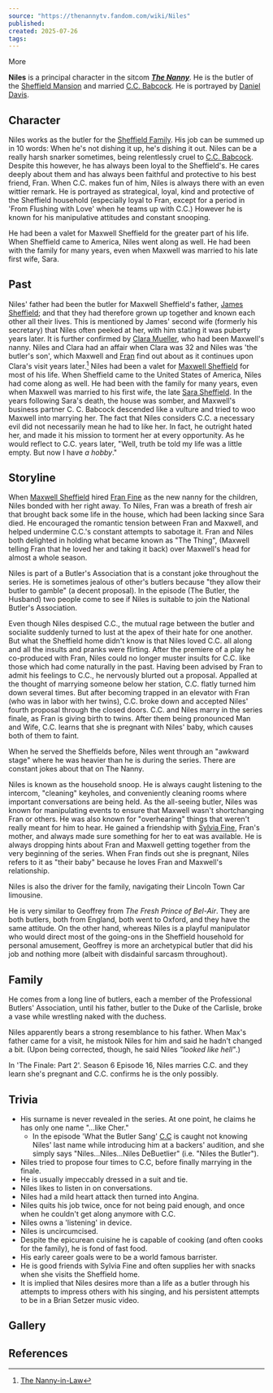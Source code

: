 ```yaml
---
source: "https://thenannytv.fandom.com/wiki/Niles"
published:
created: 2025-07-26
tags:
---
```

More

**Niles** is a principal character in the sitcom ***[The Nanny](https://thenannytv.fandom.com/wiki/The_Nanny "The Nanny")***. He is the butler of the [Sheffield Mansion](https://thenannytv.fandom.com/wiki/Sheffield_Mansion "Sheffield Mansion") and married [C.C. Babcock](https://thenannytv.fandom.com/wiki/C.C._Babcock "C.C. Babcock"). He is portrayed by [Daniel Davis](https://thenannytv.fandom.com/wiki/Daniel_Davis "Daniel Davis").

## Character

Niles works as the butler for the [Sheffield Family](https://thenannytv.fandom.com/wiki/Category:Sheffields "Category:Sheffields"). His job can be summed up in 10 words: When he's not dishing it up, he's dishing it out. Niles can be a really harsh snarker sometimes, being relentlessly cruel to [C.C. Babcock](https://thenannytv.fandom.com/wiki/C.C._Babcock "C.C. Babcock"). Despite this however, he has always been loyal to the Sheffield's. He cares deeply about them and has always been faithful and protective to his best friend, Fran. When C.C. makes fun of him, Niles is always there with an even wittier remark. He is portrayed as strategical, loyal, kind and protective of the Sheffield household (especially loyal to Fran, except for a period in 'From Flushing with Love' when he teams up with C.C.) However he is known for his manipulative attitudes and constant snooping.

He had been a valet for Maxwell Sheffield for the greater part of his life. When Sheffield came to America, Niles went along as well. He had been with the family for many years, even when Maxwell was married to his late first wife, Sara.

## Past

Niles' father had been the butler for Maxwell Sheffield's father, [James Sheffield](https://thenannytv.fandom.com/wiki/James_Sheffield "James Sheffield"); and that they had therefore grown up together and known each other all their lives. This is mentioned by James' second wife (formerly his secretary) that Niles often peeked at her, with him stating it was puberty years later. It is further confirmed by [Clara Mueller](https://thenannytv.fandom.com/wiki/Clara_Mueller "Clara Mueller"), who had been Maxwell's nanny. Niles and Clara had an affair when Clara was 32 and Niles was 'the butler's son', which Maxwell and [Fran](https://thenannytv.fandom.com/wiki/Fran_Fine "Fran Fine") find out about as it continues upon Clara's visit years later.[^1] Niles had been a valet for [Maxwell Sheffield](https://thenannytv.fandom.com/wiki/Maxwell_Sheffield "Maxwell Sheffield") for most of his life. When Sheffield came to the United States of America, Niles had come along as well. He had been with the family for many years, even when Maxwell was married to his first wife, the late [Sara Sheffield](https://thenannytv.fandom.com/wiki/Sara_Sheffield "Sara Sheffield"). In the years following Sara's death, the house was somber, and Maxwell's business partner C. C. Babcock descended like a vulture and tried to woo Maxwell into marrying her. The fact that Niles considers C.C. a necessary evil did not necessarily mean he had to like her. In fact, he outright hated her, and made it his mission to torment her at every opportunity. As he would reflect to C.C. years later, "Well, truth be told my life was a little empty. But now I have *a hobby*."

## Storyline

When [Maxwell Sheffield](https://thenannytv.fandom.com/wiki/Maxwell_Sheffield "Maxwell Sheffield") hired [Fran Fine](https://thenannytv.fandom.com/wiki/Fran_Fine "Fran Fine") as the new nanny for the children, Niles bonded with her right away. To Niles, Fran was a breath of fresh air that brought back some life in the house, which had been lacking since Sara died. He encouraged the romantic tension between Fran and Maxwell, and helped undermine C.C.'s constant attempts to sabotage it. Fran and Niles both delighted in holding what became known as "The Thing", (Maxwell telling Fran that he loved her and taking it back) over Maxwell's head for almost a whole season.

Niles is part of a Butler's Association that is a constant joke throughout the series. He is sometimes jealous of other's butlers because "they allow their butler to gamble" (a decent proposal). In the episode (The Butler, the Husband) two people come to see if Niles is suitable to join the National Butler's Association.

Even though Niles despised C.C., the mutual rage between the butler and socialite suddenly turned to lust at the apex of their hate for one another. But what the Sheffield home didn't know is that Niles loved C.C. all along and all the insults and pranks were flirting. After the premiere of a play he co-produced with Fran, Niles could no longer muster insults for C.C. like those which had come naturally in the past. Having been advised by Fran to admit his feelings to C.C., he nervously blurted out a proposal. Appalled at the thought of marrying someone below her station, C.C. flatly turned him down several times. But after becoming trapped in an elevator with Fran (who was in labor with her twins), C.C. broke down and accepted Niles' fourth proposal through the closed doors. C.C. and Niles marry in the series finale, as Fran is giving birth to twins. After them being pronounced Man and Wife, C.C. learns that she is pregnant with Niles' baby, which causes both of them to faint.

When he served the Sheffields before, Niles went through an "awkward stage" where he was heavier than he is during the series. There are constant jokes about that on The Nanny.

Niles is known as the household snoop. He is always caught listening to the intercom, "cleaning" keyholes, and conveniently cleaning rooms where important conversations are being held. As the all-seeing butler, Niles was known for manipulating events to ensure that Maxwell wasn't shortchanging Fran or others. He was also known for "overhearing" things that weren't really meant for him to hear. He gained a friendship with [Sylvia Fine](https://thenannytv.fandom.com/wiki/Sylvia_Fine "Sylvia Fine"), Fran's mother, and always made sure something for her to eat was available. He is always dropping hints about Fran and Maxwell getting together from the very beginning of the series. When Fran finds out she is pregnant, Niles refers to it as "their baby" because he loves Fran and Maxwell's relationship.

Niles is also the driver for the family, navigating their Lincoln Town Car limousine.

He is very similar to Geoffrey from *The Fresh Prince of Bel-Air*. They are both butlers, both from England, both went to Oxford, and they have the same attitude. On the other hand, whereas Niles is a playful manipulator who would direct most of the going-ons in the Sheffield household for personal amusement, Geoffrey is more an archetypical butler that did his job and nothing more (albeit with disdainful sarcasm throughout).

## Family

He comes from a long line of butlers, each a member of the Professional Butlers' Association, until his father, butler to the Duke of the Carlisle, broke a vase while wrestling naked with the duchess.

Niles apparently bears a strong resemblance to his father. When Max's father came for a visit, he mistook Niles for him and said he hadn't changed a bit. (Upon being corrected, though, he said Niles *"looked like hell"*.)

In 'The Finale: Part 2'. Season 6 Episode 16, Niles marries C.C. and they learn she's pregnant and C.C. confirms he is the only possibly.

## Trivia

- His surname is never revealed in the series. At one point, he claims he has only one name "...like Cher."
	- In the episode 'What the Butler Sang' [C.C](https://thenannytv.fandom.com/wiki/C.C._Babcock "C.C. Babcock") is caught not knowing Niles' last name while introducing him at a backers' audition, and she simply says "Niles...Niles...Niles DeBuetlier" (i.e. "Niles the Butler").
- Niles tried to propose four times to C.C, before finally marrying in the finale.
- He is usually impeccably dressed in a suit and tie.
- Niles likes to listen in on conversations.
- Niles had a mild heart attack then turned into Angina.
- Niles quits his job twice, once for not being paid enough, and once when he couldn't get along anymore with C.C.
- Niles owns a 'listening' in device.
- Niles is uncircumcised.
- Despite the epicurean cuisine he is capable of cooking (and often cooks for the family), he is fond of fast food.
- His early career goals were to be a world famous barrister.
- He is good friends with Sylvia Fine and often supplies her with snacks when she visits the Sheffield home.
- It is implied that Niles desires more than a life as a butler through his attempts to impress others with his singing, and his persistent attempts to be in a Brian Setzer music video.

## Gallery

## References

[^1]: [The Nanny-in-Law](https://thenannytv.fandom.com/wiki/The_Nanny-in-Law "The Nanny-in-Law")